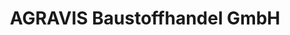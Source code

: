---
title: "AGRAVIS Baustoffhandel GmbH"
url: /muenster/agravis-baustoffhandel-gmbh/
shop: Baustoffe
---